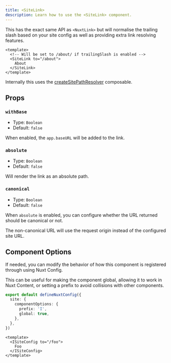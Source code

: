 ```yaml
---
title: <SiteLink>
description: Learn how to use the <SiteLink> component.
---
```


This has the exact same API as `<NuxtLink>` but will normalise the trailing slash based on your site config
as well as providing extra link resolving features.

```vue
<template>
  <!-- Will be set to /about/ if trailingSlash is enabled -->
  <SiteLink to="/about">
    About
  </SiteLink>
</template>
```

Internally this uses the [createSitePathResolver](/site-config/api/create-site-path-resolver) composable.

## Props

### `withBase`

- Type: `Boolean`
- Default: `false`

When enabled, the `app.baseURL` will be added to the link.

### `absolute`

- Type: `Boolean`
- Default: `false`

Will render the link as an absolute path.

### `canonical`

- Type: `Boolean`
- Default: `false`

When `absolute` is enabled, you can configure whether the URL returned should be canonical or not.

The non-canonical URL will use the request origin instead of the configured site URL.

## Component Options

If needed, you can modify the behavior of how this component is registered through using Nuxt Config.

This can be useful for making the component global, allowing it to work in Nuxt Content, or setting a prefix
to avoid collisions with other components.

```ts
export default defineNuxtConfig({
  site: {
    componentOptions: {
      prefix: 'I',
      global: true,
    },
  },
})
```

```vue
<template>
  <ISiteConfig to="/foo">
    Foo
  </ISiteConfig>
</template>
```
